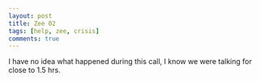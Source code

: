 ```yaml
---
layout: post
title: Zee 02
tags: [help, zee, crisis]
comments: true
---
```

I have no idea what happened during this call, I know we were talking for close to 1.5 hrs.